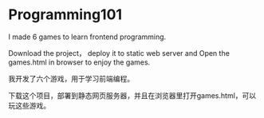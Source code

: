 # Programming101

I made 6 games to learn frontend programming.

Download the project， deploy it to static web server and Open the games.html in browser to enjoy the games.

我开发了六个游戏，用于学习前端编程。

下载这个项目，部署到静态网页服务器，并且在浏览器里打开games.html，可以玩这些游戏。
